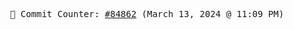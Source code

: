 <p align="center">
    <samp>
        📮 Commit Counter: <a href="https://github.com/Javascript-void0/Javascript-void0/commits/main">#84862</a> (March 13, 2024 @ 11:09 PM)
    </samp>
</p>